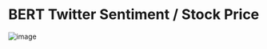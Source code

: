 # BERT Twitter Sentiment / Stock Price
![image](https://user-images.githubusercontent.com/114745325/194470771-19487401-0fd9-47f9-a872-072f424fd44f.png)
